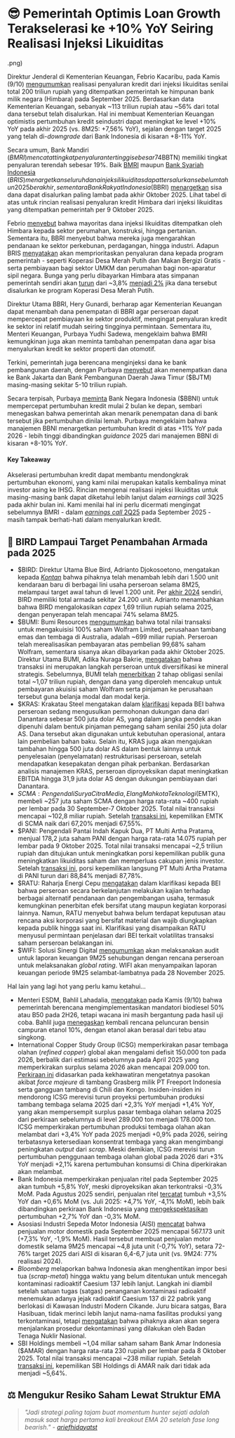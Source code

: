 # 😎 Pemerintah Optimis Loan Growth Terakselerasi ke +10% YoY Seiring Realisasi Injeksi Likuiditas

.png)

Direktur Jenderal di Kementerian Keuangan, Febrio Kacaribu, pada Kamis (9/10) [mengumumkan](https://investor.id/finance/412634/kredit-disebut-akan-tumbuh-10) realisasi penyaluran kredit dari injeksi likuiditas senilai total 200 triliun rupiah yang ditempatkan pemerintah ke himpunan bank milik negara (Himbara) pada September 2025. Berdasarkan data Kementerian Keuangan, sebanyak ~113 triliun rupiah atau ~56% dari total dana tersebut telah disalurkan. Hal ini membuat Kementerian Keuangan optimistis pertumbuhan kredit seindustri dapat meningkat ke level +10% YoY pada akhir 2025 (vs. 8M25: +7,56% YoY), sejalan dengan target 2025 yang telah di-_downgrade_ dari Bank Indonesia di kisaran +8-11% YoY.

Secara umum, Bank Mandiri ($BMRI) mencatat tingkat penyaluran tertinggi sebesar 74%, sedangkan Bank Tabungan Negara ($BBTN) memiliki tingkat penyaluran terendah sebesar 19%. Baik [BMRI](https://snips.stockbit.com/snips-terbaru/-superbank-dikabarkan-mulai-ukur-minat-investor-untuk-ipo#:~:text=%24BMRI%3A%20Bloomberg,dapatkan%20dari%20pemerintah.) maupun [Bank Syariah Indonesia](https://keuangan.kontan.co.id/news/bsi-sudah-menyerap-lebih-dari-50-penempatan-dana-dari-pemerintah) ($BRIS) menargetkan seluruh dana injeksi likuiditas dapat tersalurkan sebelum tahun 2025 berakhir, sementara Bank Rakyat Indonesia ($BBRI) [menargetkan](https://epaper.bisnis.com/epaper/detail/page/161190/) sisa dana dapat disalurkan paling lambat pada akhir Oktober 2025. Lihat tabel di atas untuk rincian realisasi penyaluran kredit Himbara dari injeksi likuiditas yang ditempatkan pemerintah per 9 Oktober 2025.

Febrio [menyebut](https://www.cnbcindonesia.com/market/20251009123559-17-674322/anak-buah-purbaya-bongkar-rapor-bank-setelah-terima-dana-rp200-t) bahwa mayoritas dana injeksi likuiditas ditempatkan oleh Himbara kepada sektor perumahan, konstruksi, hingga pertanian. Sementara itu, BBRI menyebut bahwa mereka juga mengarahkan pendanaan ke sektor perkebunan, perdagangan, hingga industri. Adapun BRIS [menyatakan](https://stockbit.com/post/21222423) akan memprioritaskan penyaluran dana kepada program pemerintah - seperti Koperasi Desa Merah Putih dan Makan Bergizi Gratis - serta pembiayaan bagi sektor UMKM dan perumahan bagi non-aparatur sipil negara. Bunga yang perlu dibayarkan Himbara atas simpanan pemerintah sendiri akan [turun](https://snips.stockbit.com/snips-terbaru/-untr-akan-akuisisi-tambang-doup-milik-psab#:~:text=Menteri%20Keuangan%2C%20Purbaya,imbal%20hasil%20~4%25.) dari ~3,8% [menjadi 2%](https://snips.stockbit.com/snips-terbaru/-untr-akan-akuisisi-tambang-doup-milik-psab#:~:text=Menteri%20Keuangan%2C%20Purbaya,imbal%20hasil%20~4%25.) jika dana tersebut disalurkan ke program Koperasi Desa Merah Putih.

Direktur Utama BBRI, Hery Gunardi, berharap agar Kementerian Keuangan dapat menambah dana penempatan di BBRI agar perseroan dapat mempercepat pembiayaan ke sektor produktif, mengingat penyaluran kredit ke sektor ini relatif mudah seiring tingginya permintaan. Sementara itu, Menteri Keuangan, Purbaya Yudhi Sadewa, mengeklaim bahwa BMRI kemungkinan juga akan meminta tambahan penempatan dana agar bisa menyalurkan kredit ke sektor properti dan otomotif.

Terkini, pemerintah juga berencana menginjeksi dana ke bank pembangunan daerah, dengan Purbaya [menyebut](https://snips.stockbit.com/snips-terbaru/-harga-emas-tembus-us4000/oz-alltime-high#:~:text=Menteri%20Keuangan%2C,moneter%20Bank%20Indonesia.) akan menempatkan dana ke Bank Jakarta dan Bank Pembangunan Daerah Jawa Timur ($BJTM) masing-masing sekitar 5-10 triliun rupiah.

Secara terpisah, Purbaya [meminta](https://snips.stockbit.com/snips-terbaru/-bbri-8m25-laba-bersih-bank-only-10-yoy#:~:text=%24BBNI%3A%20Katadata,kredit%20dinilai%20lemah.) Bank Negara Indonesia ($BBNI) untuk mempercepat pertumbuhan kredit mulai 2 bulan ke depan, sembari menegaskan bahwa pemerintah akan menarik penempatan dana di bank tersebut jika pertumbuhan dinilai lemah. Purbaya mengeklaim bahwa manajemen BBNI menargetkan pertumbuhan kredit di atas +11% YoY pada 2026 - lebih tinggi dibandingkan _guidance_ 2025 dari manajemen BBNI di kisaran +8-10% YoY.

#### Key Takeaway

Akselerasi pertumbuhan kredit dapat membantu mendongkrak pertumbuhan ekonomi, yang kami nilai merupakan katalis kembalinya minat investor asing ke IHSG. Rincian mengenai realisasi injeksi likuiditas untuk masing-masing bank dapat diketahui lebih lanjut dalam _earnings call_ 3Q25 pada akhir bulan ini. Kami menilai hal ini perlu dicermati mengingat sebelumnya BMRI - dalam [_earnings call_ 2Q25](https://stockbit.com/post/21141182) pada September 2025 - masih tampak berhati-hati dalam menyalurkan kredit.

## 🚕 BIRD Lampaui Target Penambahan Armada pada 2025

- $BIRD: Direktur Utama Blue Bird, Adrianto Djokosoetono, mengatakan kepada [_Kontan_](https://insight.kontan.co.id/news/blue-bird-bird-menambah-jumlah-armada) bahwa pihaknya telah menambah lebih dari 1.500 unit kendaraan baru di berbagai lini usaha perseroan selama 8M25, melampaui target awal tahun di level 1.200 unit. Per [akhir 2024](https://www.bluebirdgroup.com/news/kinerja-solid-pertumbuhan-dua-digit-bluebird-bagikan-dividen-rp120-per-saham?lang=en#:~:text=Di%20akhir%202024%2C%20total%20armada%20Bluebird%20tercatat%20sekitar%2024.200%20tersebar%20di%2020%20kota%2C%20meningkat%20sekitar%201.200%20unit%20dibandingkan%20tahun%20sebelumnya.) sendiri, BIRD memiliki total armada sekitar 24.200 unit. Adrianto menambahkan bahwa BIRD mengalokasikan _capex_ 1,69 triliun rupiah selama 2025, dengan penyerapan telah mencapai 74% selama 8M25.
- $BUMI: Bumi Resources [mengumumkan](https://www.idx.co.id/StaticData/NewsAndAnnouncement/ANNOUNCEMENTSTOCK/From_EREP/202510/da621a869d_0ce0f8db03.pdf) bahwa total nilai transaksi untuk mengakuisisi 100% saham Wolfram Limited, perusahaan tambang emas dan tembaga di Australia, adalah ~699 miliar rupiah. Perseroan telah merealisasikan pembayaran atas pembelian 99,68% saham Wolfram, sementara sisanya akan dibayarkan pada akhir Oktober 2025. Direktur Utama BUMI, Adika Nuraga Bakrie, [mengatakan](https://www.idx.co.id/StaticData/NewsAndAnnouncement/ANNOUNCEMENTSTOCK/From_EREP/202510/b6c10cb72d_0f1eeebe84.pdf) bahwa transaksi ini merupakan langkah perseroan untuk diversifikasi ke mineral strategis. Sebelumnya, BUMI telah [menerbitkan](https://www.idx.co.id/StaticData/NewsAndAnnouncement/ANNOUNCEMENTSTOCK/From_EREP/202509/e45acfb14b_0878708376.pdf) 2 tahap obligasi senilai total ~1,07 triliun rupiah, dengan dana yang diperoleh mencakup untuk pembayaran akuisisi saham Wolfram serta pinjaman ke perusahaan tersebut guna belanja modal dan modal kerja.
- $KRAS: Krakatau Steel mengatakan dalam [klarifikasi](https://www.idx.co.id/StaticData/NewsAndAnnouncement/ANNOUNCEMENTSTOCK/From_EREP/202510/9ef1ad885d_b8c41afaa5.pdf) kepada BEI bahwa perseroan sedang mengusulkan permohonan dukungan dana dari Danantara sebesar 500 juta dolar AS, yang dalam jangka pendek akan dipenuhi dalam bentuk pinjaman pemegang saham senilai 250 juta dolar AS. Dana tersebut akan digunakan untuk kebutuhan operasional, antara lain pembelian bahan baku. Selain itu, KRAS juga akan mengajukan tambahan hingga 500 juta dolar AS dalam bentuk lainnya untuk penyelesaian (penyelamatan) restrukturisasi perseroan, setelah mendapatkan kesepakatan dengan pihak perbankan. Berdasarkan analisis manajemen KRAS, perseroan diproyeksikan dapat meningkatkan EBITDA hingga 31,9 juta dolar AS dengan dukungan pembiayaan dari Danantara.
- $SCMA: Pengendali Surya Citra Media, Elang Mahkota Teknologi ($EMTK), membeli ~257 juta saham SCMA dengan harga rata-rata ~400 rupiah per lembar pada 30 September-7 Oktober 2025. Total nilai transaksi mencapai ~102,8 miliar rupiah. Setelah [transaksi ini](https://www.idx.co.id/StaticData/NewsAndAnnouncement/ANNOUNCEMENTSTOCK/From_EREP/202510/425388a8a5_732c18d0de.pdf), kepemilikan EMTK di SCMA naik dari 67,20% menjadi 67,55%.
- $PANI: Pengendali Pantai Indah Kapuk Dua, PT Multi Artha Pratama, menjual 178,2 juta saham PANI dengan harga rata-rata 14.075 rupiah per lembar pada 9 Oktober 2025. Total nilai transaksi mencapai ~2,5 triliun rupiah dan ditujukan untuk meningkatkan porsi kepemilikan publik guna meningkatkan likuiditas saham dan memperluas cakupan jenis investor. Setelah [transaksi ini](https://www.idx.co.id/StaticData/NewsAndAnnouncement/ANNOUNCEMENTSTOCK/From_EREP/202510/cc3e581084_3409e1eead.pdf), porsi kepemilikan langsung PT Multi Artha Pratama di PANI turun dari 88,84% menjadi 87,78%.
- $RATU: Raharja Energi Cepu [mengatakan](https://www.idx.co.id/StaticData/NewsAndAnnouncement/ANNOUNCEMENTSTOCK/From_EREP/202510/e2f0216939_032bcbec0f.pdf) dalam klarifikasi kepada BEI bahwa perseroan secara berkelanjutan melakukan kajian terhadap berbagai alternatif pendanaan dan pengembangan usaha, termasuk kemungkinan penerbitan efek bersifat utang maupun kegiatan korporasi lainnya. Namun, RATU menyebut bahwa belum terdapat keputusan atau rencana aksi korporasi yang bersifat material dan wajib diungkapkan kepada publik hingga saat ini. Klarifikasi yang disampaikan RATU menyusul permintaan penjelasan dari BEI terkait volatilitas transaksi saham perseroan belakangan ini.
- $WIFI: Solusi Sinergi Digital [mengumumkan](https://www.idx.co.id/StaticData/NewsAndAnnouncement/ANNOUNCEMENTSTOCK/From_EREP/202510/0c925bb31e_96c9686ce8.pdf) akan melaksanakan audit untuk laporan keuangan 9M25 sehubungan dengan rencana perseroan untuk melaksanakan _global rating_. WIFI akan menyampaikan laporan keuangan periode 9M25 selambat-lambatnya pada 28 November 2025.

Hal lain yang lagi hot yang perlu kamu ketahui...

- Menteri ESDM, Bahlil Lahadalia, [mengatakan](https://www.tempo.co/ekonomi/bahlil-sebut-biodiesel-b50-bakal-diterapkan-2026-2077900) pada Kamis (9/10) bahwa pemerintah berencana mengimplementasikan mandatori biodiesel 50% atau B50 pada 2H26, tetapi wacana ini masih bergantung pada hasil uji coba. Bahlil juga [menegaskan](https://www.bloombergtechnoz.com/detail-news/86621/bahlil-dorong-mandatori-e10-negara-lain-juga-pakai-bensin-etanol) kembali rencana peluncuran bensin campuran etanol 10%, dengan etanol akan berasal dari tebu atau singkong.
- International Copper Study Group (ICSG) memperkirakan pasar tembaga olahan (_refined copper_) global akan mengalami defisit 150.000 ton pada 2026, berbalik dari estimasi sebelumnya pada April 2025 yang memperkirakan surplus selama 2026 akan mencapai 209.000 ton. [Perkiraan ini](https://www.reuters.com/business/slower-production-growth-will-push-copper-market-deficit-2026-says-icsg-2025-10-08/) didasarkan pada kekhawatiran mengetatnya pasokan akibat _force majeure_ di tambang Grasberg milik PT Freeport Indonesia serta gangguan tambang di Chili dan Kongo. Insiden-insiden ini mendorong ICSG merevisi turun proyeksi pertumbuhan produksi tambang tembaga selama 2025 dari +2,3% YoY menjadi +1,4% YoY, yang akan mempersempit surplus pasar tembaga olahan selama 2025 dari perkiraan sebelumnya di level 289.000 ton menjadi 178.000 ton. ICSG memperkirakan pertumbuhan produksi tembaga olahan akan melambat dari +3,4% YoY pada 2025 menjadi +0,9% pada 2026, seiring terbatasnya ketersediaan konsentrat tembaga yang akan mengimbangi peningkatan _output_ dari _scrap_. Meski demikian, ICSG merevisi turun pertumbuhan penggunaan tembaga olahan global pada 2026 dari +3% YoY menjadi +2,1% karena pertumbuhan konsumsi di China diperkirakan akan melambat.
- Bank Indonesia memperkirakan penjualan ritel pada September 2025 akan tumbuh +5,8% YoY, meski diproyeksikan akan terkontraksi -0,3% MoM. Pada Agustus 2025 sendiri, penjualan ritel [tercatat](http://bi.go.id/id/publikasi/ruang-media/news-release/Pages/sp_2723825.aspx) tumbuh +3,5% YoY dan +0,6% MoM (vs. Juli 2025: +4,7% YoY, -4,1% MoM), lebih baik dibandingkan perkiraan Bank Indonesia yang [mengekspektasikan](https://snips.stockbit.com/snips-terbaru/-wholesales-mobil-agustus-2025-masih-di-level-60-ribuan-turun-19-yoy#:~:text=Bank%20Indonesia%20memperkirakan%20penjualan%20ritel%20pada%20Agustus%202025%20akan%20tumbuh%20%2B2%2C7%25%20YoY%2C%20meski%20diproyeksikan%20akan%20terkontraksi%20%2D0%2C3%25%20MoM.) pertumbuhan +2,7% YoY dan -0,3% MoM.
- Asosiasi Industri Sepeda Motor Indonesia (AISI) [mencatat](https://www.aisi.or.id/statistic/) bahwa penjualan motor domestik pada September 2025 mencapai 567.173 unit (+7,3% YoY, -1,9% MoM). Hasil tersebut membuat penjualan motor domestik selama 9M25 mencapai ~4,8 juta unit (\-0,7% YoY), setara 72-76% target 2025 dari AISI di kisaran 6,4-6,7 juta unit (vs. 9M24: 77% realisasi 2024).
- _Bloomberg_ melaporkan bahwa Indonesia akan menghentikan impor besi tua (_scrap-metal_) hingga waktu yang belum ditentukan untuk mencegah kontaminasi radioaktif Caesium 137 lebih lanjut. Langkah ini diambil setelah satuan tugas (satgas) penanganan kontaminasi radioaktif menemukan adanya jejak radioaktif Caesium 137 di 22 pabrik yang berlokasi di Kawasan Industri Modern Cikande. Juru bicara satgas, Bara Hasibuan, tidak merinci lebih lanjut nama-nama fasilitas produksi yang terkontaminasi, tetapi [mengatakan](https://www.reuters.com/sustainability/boards-policy-regulation/indonesia-says-22-plants-industrial-zone-near-jakarta-contaminated-by-caesium-2025-10-08/) bahwa pihaknya akan akan segera menjalankan prosedur dekontaminasi yang dilakukan oleh Badan Tenaga Nuklir Nasional.
- SBI Holdings membeli ~1,04 miliar saham saham Bank Amar Indonesia ($AMAR) dengan harga rata-rata 230 rupiah per lembar pada 8 Oktober 2025. Total nilai transaksi mencapai ~238 miliar rupiah. Setelah [transaksi ini](https://www.idx.co.id/StaticData/NewsAndAnnouncement/ANNOUNCEMENTSTOCK/From_EREP/202510/8a1e5c28ce_e338774d50.pdf), kepemilikan SBI Holdings di AMAR naik dari tidak ada menjadi ~5,64%.

## ⚖️ Mengukur Resiko Saham Lewat Struktur EMA

> _"Jadi strategi paling tajam buat momentum hunter sejati adalah masuk saat harga pertama kali breakout EMA 20 setelah fase long bearish." -_ [_ariefhidayatst_](https://stockbit.com/ariefhidayatst?source=0)

######

